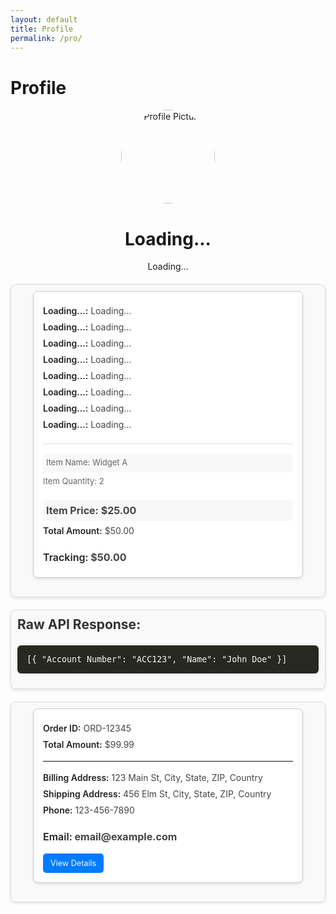 ```yaml
---
layout: default
title: Profile
permalink: /pro/
---
```


# Profile

<div id="profilePage">
  <!-- Profile Section -->
  <div class="profile-container">
    <img id="profilePicture" src="default-avatar.png" alt="Profile Picture">
    <h1 id="profileName">Loading...</h1>
    <p id="profileEmail">Loading...</p>
  </div>

<div id="results-container">
  <!-- Placeholder content while data is being fetched -->
  <div class="result-card loading">
    <p><strong>Loading...:</strong> Loading...</p>
    <p><strong>Loading...:</strong> Loading...</p>
    <p><strong>Loading...:</strong> Loading...</p>
    <p><strong>Loading...:</strong> Loading...</p>
    <p><strong>Loading...:</strong> Loading...</p>
    <p><strong>Loading...:</strong> Loading...</p>
    <p><strong>Loading...:</strong> Loading...</p>
    <p><strong>Loading...:</strong> Loading...</p>
    <div>
      <p>Item Name: Widget A</p>
      <p>Item Quantity: 2</p>
      <p>Item Price: $25.00</p>
    </div>
    <p><strong>Total Amount:</strong> $50.00</p>
    <p><strong>Tracking:</strong> $50.00</p>
  </div>
</div>


<div id="raw-response-container">
  <h3>Raw API Response:</h3>
  <pre>[{ "Account Number": "ACC123", "Name": "John Doe" }]</pre>
</div>

<div id="results-container">
  <div class="result-card">
    <p><strong>Order ID:</strong> ORD-12345</p>
    <p><strong>Total Amount:</strong> $99.99</p>
    <hr>
    <p><strong>Billing Address:</strong> 123 Main St, City, State, ZIP, Country</p>
    <p><strong>Shipping Address:</strong> 456 Elm St, City, State, ZIP, Country</p>
    <p><strong>Phone:</strong> 123-456-7890</p>
    <p><strong>Email:</strong> email@example.com</p>
    <a href="#">View Details</a>
  </div>
</div>




<style>
  /* Add some basic styles */
  .profile-container {
    text-align: center;
  }

  .profile-container img {
    width: 150px;
    height: 150px;
    border-radius: 50%;
  }

  .account-info {
    margin-top: 20px;
  }

  .account-info p {
    margin: 5px 0;
  }

  /* Results Container */
  #results-container {
    display: flex;
    flex-wrap: wrap;
    gap: 20px;
    padding: 20px;
    justify-content: center;
    background-color: #f4f4f4;
  }

  /* Individual Result Card */
  .result-card {
    background-color: #fff;
    border-radius: 10px;
    box-shadow: 0 4px 6px rgba(0, 0, 0, 0.1);
    padding: 20px;
    max-width: 400px;
    width: 100%;
    transition: transform 0.3s ease, box-shadow 0.3s ease;
  }

  .result-card:hover {
    transform: translateY(-5px);
    box-shadow: 0 6px 12px rgba(0, 0, 0, 0.15);
  }

  /* Result Card Content */
  .result-card p {
    margin: 10px 0;
    font-size: 14px;
  }

  .result-card strong {
    color: #555;
  }

  /* Items Section */
  .result-card div {
    margin-top: 20px;
    border-top: 1px solid #ddd;
    padding-top: 10px;
  }

  .result-card div p {
    margin: 5px 0;
    font-size: 13px;
    color: #666;
  }

  .result-card div p:nth-child(odd) {
    background-color: #f8f8f8;
    padding: 5px;
    border-radius: 5px;
  }

  /* Total Amount */
  .result-card p:last-of-type {
    font-size: 16px;
    font-weight: bold;
    color: #444;
    margin-top: 20px;
  }

  /* Responsive Design */
  @media (max-width: 768px) {
    #results-container {
      flex-direction: column;
      align-items: center;
    }

    .result-card {
      max-width: 90%;
    }
  }
</style>



<style>
  /* Container Styles */
  #results-container, #raw-response-container {
    margin: 20px auto;
    padding: 10px;
    max-width: 800px;
    border: 1px solid #ddd;
    border-radius: 8px;
    background-color: #f9f9f9;
    box-shadow: 0 2px 5px rgba(0, 0, 0, 0.1);
  }

  #results-container h3, #raw-response-container h3 {
    margin-top: 0;
    font-size: 1.5em;
    color: #333;
  }

  /* Raw API Response Styling */
  #raw-response-container pre {
    background-color: #272822; /* Dark background for raw JSON */
    color: #f8f8f2;           /* Light text for contrast */
    padding: 15px;
    border-radius: 6px;
    overflow-x: auto;
    font-family: monospace;
    font-size: 0.95em;
  }

  /* Result Card Styling */
  .result-card {
    margin-bottom: 20px;
    padding: 15px;
    border: 1px solid #ccc;
    border-radius: 8px;
    background-color: #fff;
    box-shadow: 0 2px 4px rgba(0, 0, 0, 0.1);
  }

  .result-card p {
    margin: 5px 0;
    line-height: 1.5;
    color: #444;
  }

  .result-card p strong {
    color: #222;
    font-weight: 600;
  }

  .result-card hr {
    margin: 15px 0;
    border: none;
    border-top: 1px solid #eee;
  }

  /* Button and Link Styles */
  .result-card a {
    display: inline-block;
    margin-top: 10px;
    padding: 8px 12px;
    background-color: #007BFF;
    color: #fff;
    text-decoration: none;
    border-radius: 5px;
    font-size: 0.9em;
    transition: background-color 0.3s;
  }

  .result-card a:hover {
    background-color: #0056b3;
  }
</style>




<script>
  const apiUrl =
  "https://script.google.com/macros/s/AKfycbw7gi9GqPCwPdFBlmpHTn12dEbLtp1Cq1z8IDJoxqYvsEgjE4HmfXKLrJExfdCz6cgQYw/exec";

// Display loading state
function displayLoadingState() {
  const resultsContainer = document.getElementById("results-container");
  resultsContainer.innerHTML = "<p>Loading...</p>";
}

// Fetch data by email
async function fetchDataByEmail(email) {
  try {
    displayLoadingState();
    console.log("Fetching data for email:", email);

    const response = await fetch(`${apiUrl}?email=${encodeURIComponent(email)}`);
    if (!response.ok) {
      console.error(`HTTP Error: ${response.status}`);
      throw new Error(`HTTP error! Status: ${response.status}`);
    }

    const data = await response.json();
    console.log("Raw API Response:", data);

    // Log each record to check the structure and verify the Email field
    data.forEach((record, index) => {
      // Inspecting the raw email field
      console.log(`Record ${index}:`, record);
      console.log(`Email field raw value:`, `'${record["Email"]}'`); // Show email with quotes to check for spaces
    });

    // Filter data for the given email (case-insensitive, clean the field names)
    const filteredData = data.filter((record) => {
      const emailFromData = (record["Email"]?.trim() || "").toLowerCase(); // Clean and trim
      const emailToCompare = email.trim().toLowerCase(); // Trim and make case-insensitive
      console.log(`Comparing: Data Email = "${emailFromData}", Provided Email = "${emailToCompare}"`); // Log comparison
      return emailFromData === emailToCompare; // Compare after trimming and converting to lowercase
    });

    console.log("Filtered Data:", filteredData);

    if (filteredData.length === 0) {
      console.warn("No data found for the provided email.");
      displayResults([]);
      return;
    }

    displayResults(filteredData);
  } catch (error) {
    console.error("Fetch Error:", error);
    displayResults([]);
  }
}




// Format address with fallback values
function formatAddress(street, city, state, postal, country) {
  return [street, city, state, postal, country]
    .map((part) => escapeHTML(part || "N/A"))
    .join(", ");
}

// Escape HTML to prevent injection
function escapeHTML(str) {
  const element = document.createElement("div");
  if (str) element.innerText = str;
  return element.innerHTML;
}

// Display results in the container
function displayResults(results) {
  const resultsContainer = document.getElementById("results-container");
  resultsContainer.innerHTML = ""; // Clear previous results

  if (results.length === 0) {
    resultsContainer.innerHTML = "<p>No results found.</p>";
    return;
  }

  // Group results by orderId
  const groupedResults = results.reduce((acc, result) => {
    const { OrderID: orderId } = result;

    if (!acc[orderId]) {
      acc[orderId] = {
        ...result,
        items: [],
        totalAmount: 0,
      };
    }

    const itemTotal =
      parseFloat(result.ItemPrice || 0) *
      parseInt(result.ItemQuantity || 0, 10);
    acc[orderId].items.push({
      itemName: result.ItemName,
      itemQuantity: result.ItemQuantity,
      itemPrice: result.ItemPrice,
      itemTotal: itemTotal,
    });

    acc[orderId].totalAmount += itemTotal;
    return acc;
  }, {});

  // Create and append result cards
  Object.values(groupedResults).forEach((order) => {
    const resultCard = document.createElement("div");
    resultCard.className = "result-card";

    let itemsHTML = order.items
      .map(
        (item) => `
        <p>Item Name: ${item.itemName || "N/A"}</p>
        <p>Item Quantity: ${item.itemQuantity || "N/A"}</p>
        <p>Item Price: $${parseFloat(item.itemPrice || 0).toFixed(2)}</p>
        <p>Item Total: $${item.itemTotal.toFixed(2)}</p>
        <hr>`
      )
      .join("");

    resultCard.innerHTML = `
      <p><strong>Order ID:</strong> ${order.OrderID || "N/A"}</p>
      <p><strong>Total Amount:</strong> $${parseFloat(order.totalAmount).toFixed(2)}</p>
      <div>${itemsHTML}</div>
      <p><strong>Billing Address:</strong> ${formatAddress(
        order.BillingStreet,
        order.BillingCity,
        order.BillingState,
        order.BillingPostal,
        order.BillingCountry
      )}</p>
      <p><strong>Shipping Address:</strong> ${formatAddress(
        order.ShippingStreet,
        order.ShippingCity,
        order.ShippingState,
        order.ShippingPostal,
        order.ShippingCountry
      )}</p>
      <p><strong>Phone:</strong> ${order.Phone || "N/A"}</p>
      <p><strong>Email:</strong> ${order.Email || "N/A"}</p>
    `;

    resultsContainer.appendChild(resultCard);
  });
}

// Get logged-in user's email from localStorage
function getLoggedInUserEmail() {
  return localStorage.getItem("userEmail") || null;
}

// Fetch data on DOMContentLoaded
document.addEventListener("DOMContentLoaded", () => {
  const userEmail = getLoggedInUserEmail();
  if (userEmail) {
    console.log("User email found:", userEmail);
    fetchDataByEmail(userEmail);
  } else {
    console.warn("No user email found in localStorage.");
  }
});







// Fetch data by email
async function fetchDataByEmail(email) {
  try {
    displayLoadingState();
    console.log("Fetching data for email:", email);

    const response = await fetch(`${apiUrl}?email=${encodeURIComponent(email)}`);
    if (!response.ok) {
      console.error(`HTTP Error: ${response.status}`);
      throw new Error(`HTTP error! Status: ${response.status}`);
    }

    const data = await response.json();
    console.log("Raw API Response:", data);

    // Display raw API response
    displayRawResponse(data);

    // Log each record to check the structure and verify the Email field
    data.forEach((record, index) => {
      console.log(`Record ${index}:`, record);
    });

    // Filter data for the given email (case-insensitive, clean the field names)
    const filteredData = data.filter((record) => {
      const emailFromData = (record["Email"]?.trim() || "").toLowerCase();
      const emailToCompare = email.trim().toLowerCase();
      console.log(`Comparing: Data Email = "${emailFromData}", Provided Email = "${emailToCompare}"`);
      return emailFromData === emailToCompare;
    });

    console.log("Filtered Data:", filteredData);

    if (filteredData.length === 0) {
      console.warn("No data found for the provided email.");
      displayResults([]);
      return;
    }

    displayResults(filteredData);
  } catch (error) {
    console.error("Fetch Error:", error);
    displayResults([]);
  }
}

// Function to display raw API response
function displayRawResponse(data) {
  const rawResponseContainer = document.getElementById("raw-response-container");
  rawResponseContainer.innerHTML = `
    <h3>Raw API Response:</h3>
    <pre>${escapeHTML(JSON.stringify(data, null, 2))}</pre>
  `;
}

// Escape HTML to prevent injection
function escapeHTML(str) {
  const element = document.createElement("div");
  if (str) element.innerText = str;
  return element.innerHTML;
}
















  
</script>
